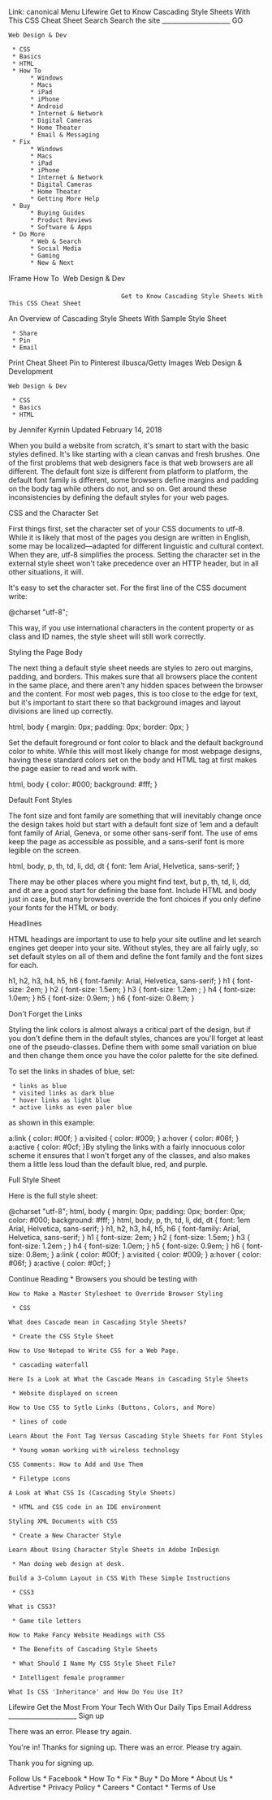    Link: canonical
   Menu
   Lifewire 
   Get to Know Cascading Style Sheets With This CSS Cheat Sheet
   Search 
   Search the site _____________________ GO

    Web Design & Dev

     * CSS 
     * Basics 
     * HTML
     * How To
          * Windows
          * Macs
          * iPad
          * iPhone
          * Android
          * Internet & Network
          * Digital Cameras
          * Home Theater
          * Email & Messaging
     * Fix
          * Windows
          * Macs
          * iPad
          * iPhone
          * Internet & Network
          * Digital Cameras
          * Home Theater
          * Getting More Help
     * Buy
          * Buying Guides
          * Product Reviews
          * Software & Apps
     * Do More
          * Web & Search
          * Social Media
          * Gaming
          * New & Next
   IFrame
   How To  Web Design & Dev

                                   Get to Know Cascading Style Sheets With This CSS Cheat Sheet

An Overview of Cascading Style Sheets With Sample Style Sheet

     * Share
     * Pin
     * Email
   Print 
   Cheat Sheet
   Pin to Pinterest
   ilbusca/Getty Images
   Web Design & Development

    Web Design & Dev

     * CSS 
     * Basics 
     * HTML
   by Jennifer Kyrnin
   Updated February 14, 2018

   When you build a website from scratch, it's smart to start with the basic styles defined. It's like starting with a clean
   canvas and fresh brushes. One of the first problems that web designers face is that web browsers are all different. The
   default font size is different from platform to platform, the default font family is different, some browsers define margins
   and padding on the body tag while others do not, and so on. Get around these inconsistencies by defining the default styles
   for your web pages.

  CSS and the Character Set

   First things first, set the character set of your CSS documents to utf-8. While it is likely that most of the pages you
   design are written in English, some may be localized—adapted for different linguistic and cultural context. When they
   are, utf-8 simplifies the process. Setting the character set in the external style sheet won't take precedence over an HTTP
   header, but in all other situations, it will.

   It's easy to set the character set. For the first line of the CSS document write:

 @charset "utf-8";

   This way, if you use international characters in the content property or as class and ID names, the style sheet will still
   work correctly.

  Styling the Page Body

   The next thing a default style sheet needs are styles to zero out margins, padding, and borders. This makes sure that all
   browsers place the content in the same place, and there aren't any hidden spaces between the browser and the content. For
   most web pages, this is too close to the edge for text, but it's important to start there so that background images and
   layout divisions are lined up correctly.

 html, body {
 margin: 0px;
 padding: 0px;
 border: 0px;
 }

   Set the default foreground or font color to black and the default background color to white. While this will most likely
   change for most webpage designs, having these standard colors set on the body and HTML tag at first makes the page easier to
   read and work with.

 html, body {
 color: #000;
 background: #fff;
 }

  Default Font Styles

   The font size and font family are something that will inevitably change once the design takes hold but start with a default
   font size of 1em and a default font family of Arial, Geneva, or some other sans-serif font. The use of ems keep the page as
   accessible as possible, and a sans-serif font is more legible on the screen.

 html, body, p, th, td, li, dd, dt {
 font: 1em Arial, Helvetica, sans-serif;
 }

   There may be other places where you might find text, but p, th, td, li, dd, and dt are a good start for defining the base
   font. Include HTML and body just in case, but many browsers override the font choices if you only define your fonts for the
   HTML or body.

  Headlines

   HTML headings are important to use to help your site outline and let search engines get deeper into your site. Without
   styles, they are all fairly ugly, so set default styles on all of them and define the font family and the font sizes for
   each.

 h1, h2, h3, h4, h5, h6 {
 font-family: Arial, Helvetica, sans-serif;
 }
 h1 { font-size: 2em; }
 h2 { font-size: 1.5em; }
 h3 { font-size: 1.2em ; }
 h4 { font-size: 1.0em; }
 h5 { font-size: 0.9em; }
 h6 { font-size: 0.8em; }

  Don't Forget the Links

   Styling the link colors is almost always a critical part of the design, but if you don't define them in the default styles,
   chances are you'll forget at least one of the pseudo-classes. Define them with some small variation on blue and then change
   them once you have the color palette for the site defined.

   To set the links in shades of blue, set:

     * links as blue
     * visited links as dark blue
     * hover links as light blue
     * active links as even paler blue

   as shown in this example:

 a:link { color: #00f; }
 a:visited { color: #009; }
 a:hover { color: #06f; }
 a:active { color: #0cf; }By styling the links with a fairly innocuous color scheme it ensures that I won't forget any of the classes, and also makes them a little less loud than the default blue, red, and purple.

  Full Style Sheet

   Here is the full style sheet:

 @charset "utf-8";
 html, body {
 margin: 0px;
 padding: 0px;
 border: 0px;
 color: #000;
 background: #fff;
 }
 html, body, p, th, td, li, dd, dt {
 font: 1em Arial, Helvetica, sans-serif;
 }
 h1, h2, h3, h4, h5, h6 {
 font-family: Arial, Helvetica, sans-serif;
 }
 h1 { font-size: 2em; }
 h2 { font-size: 1.5em; }
 h3 { font-size: 1.2em ; }
 h4 { font-size: 1.0em; }
 h5 { font-size: 0.9em; }
 h6 { font-size: 0.8em; }
 a:link { color: #00f; }
 a:visited { color: #009; }
 a:hover { color: #06f; }
 a:active { color: #0cf; }

   Continue Reading
     * Browsers you should be testing with

    How to Make a Master Stylesheet to Override Browser Styling

     * CSS

    What does Cascade mean in Cascading Style Sheets?

     * Create the CSS Style Sheet

    How to Use Notepad to Write CSS for a Web Page.

     * cascading waterfall

    Here Is a Look at What the Cascade Means in Cascading Style Sheets

     * Website displayed on screen

    How to Use CSS to Sytle Links (Buttons, Colors, and More)

     * lines of code

    Learn About the Font Tag Versus Cascading Style Sheets for Font Styles

     * Young woman working with wireless technology

    CSS Comments: How to Add and Use Them

     * Filetype icons

    A Look at What CSS Is (Cascading Style Sheets)

     * HTML and CSS code in an IDE environment

    Styling XML Documents with CSS

     * Create a New Character Style

    Learn About Using Character Style Sheets in Adobe InDesign

     * Man doing web design at desk.

    Build a 3-Column Layout in CSS With These Simple Instructions

     * CSS3

    What is CSS3?

     * Game tile letters

    How to Make Fancy Website Headings with CSS

     * The Benefits of Cascading Style Sheets

     * What Should I Name My CSS Style Sheet File?

     * Intelligent female programmer

    What Is CSS 'Inheritance' and How Do You Use It?

   Lifewire
   Get the Most From Your Tech With Our Daily Tips
   Email Address _____________________ Sign up

   There was an error. Please try again.

   You're in! Thanks for signing up.
   There was an error. Please try again.

   Thank you for signing up.

   Follow Us
     * Facebook
     * How To
     * Fix
     * Buy
     * Do More
     * About Us
     * Advertise
     * Privacy Policy
     * Careers
     * Contact
     * Terms of Use
